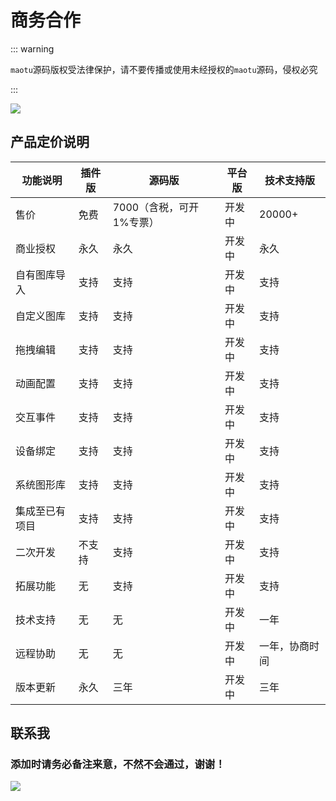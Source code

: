 # 商务合作

::: warning

`maotu`源码版权受法律保护，请不要传播或使用未经授权的`maotu`源码，侵权必究

:::

![](/copyright.png)

## 产品定价说明

| 功能说明       | 插件版 | 源码版                               | 平台版                            | 技术支持版     |
| -------------- | ------ | ------------------------------------ | -------------- | -------------- |
| 售价           | 免费   | 7000（含税，可开1%专票） | 开发中 | 20000+         |
| 商业授权       | 永久   | 永久                                 | 开发中                              | 永久           |
| 自有图库导入   | 支持   | 支持                                 | 开发中                              | 支持           |
| 自定义图库     | 支持   | 支持                                 | 开发中                              | 支持           |
| 拖拽编辑       | 支持   | 支持                                 | 开发中                              | 支持           |
| 动画配置       | 支持   | 支持                                 | 开发中                              | 支持           |
| 交互事件       | 支持   | 支持                                 | 开发中                              | 支持           |
| 设备绑定       | 支持   | 支持                                 | 开发中                              | 支持           |
| 系统图形库     | 支持   | 支持                                 | 开发中                              | 支持           |
| 集成至已有项目 | 支持   | 支持                                 | 开发中                              | 支持           |
| 二次开发       | 不支持 | 支持                                 | 开发中                              | 支持           |
| 拓展功能       | 无     | 支持                                 | 开发中                              | 支持           |
| 技术支持       | 无     | 无                                   | 开发中                                | 一年           |
| 远程协助       | 无     | 无                                   | 开发中                                | 一年，协商时间 |
| 版本更新 | 永久 | 三年 | 开发中 | 三年 |

## 联系我

### 添加时请务必备注来意，不然不会通过，谢谢！

![](/wechat.jpg)

